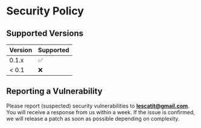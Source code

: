 # Security Policy

## Supported Versions

| Version | Supported          |
| ------- | ------------------ |
| 0.1.x   | :white_check_mark: |
| < 0.1   | :x:                |

## Reporting a Vulnerability

Please report (suspected) security vulnerabilities to
**[lescatit@gmail.com](mailto:lescatit@gmail.com)**. You will receive a response from
us within a week. If the issue is confirmed, we will release a patch as soon
as possible depending on complexity.